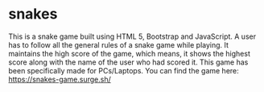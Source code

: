 # snakes
This is a snake game built using HTML 5, Bootstrap and JavaScript. A user has to follow all the general rules of a snake game while playing. It maintains the high score of the game, which means, it shows the highest score along with the name of the user who had scored it. This game has been specifically made for PCs/Laptops. 
You can find the game here: https://snakes-game.surge.sh/
